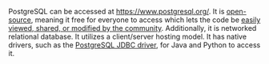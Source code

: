 PostgreSQL can be accessed at https://www.postgresql.org/. 
It is [open-source](https://www.navisite.com/blog/open-source-vs-commercial-database-systems/#:~:text=Open%20Source%20Database%3A%20An%20open,it's%20available%20at%20a%20price.), meaning it free for everyone to access which lets the code be [easily viewed, shared, or modified by the community](https://aws.amazon.com/rds/postgresql/what-is-postgresql/#:~:text=PostgreSQL%20is%20an%20advanced%2C%20enterprise,(non%2Drelational)%20querying.). Additionally, it is networked relational database. It utilizes a client/server hosting model. It has native drivers, such as the [PostgreSQL JDBC driver](https://jdbc.postgresql.org/), for Java and Python to access it.
